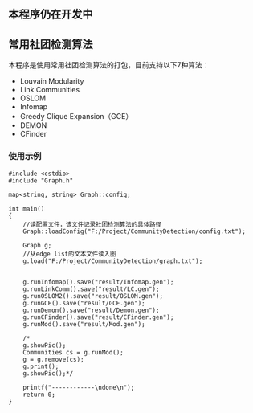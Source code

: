 
## 本程序仍在开发中

## 常用社团检测算法

本程序是使用常用社团检测算法的打包，目前支持以下7种算法：

* Louvain Modularity
* Link Communities
* OSLOM
* Infomap
* Greedy Clique Expansion（GCE）
* DEMON
* CFinder


### 使用示例
```
#include <cstdio>
#include "Graph.h"

map<string, string> Graph::config;

int main()
{
	//读配置文件，该文件记录社团检测算法的具体路径
	Graph::loadConfig("F:/Project/CommunityDetection/config.txt");

	Graph g;
	//从edge list的文本文件读入图
	g.load("F:/Project/CommunityDetection/graph.txt");


	g.runInfomap().save("result/Infomap.gen");
	g.runLinkComm().save("result/LC.gen");
	g.runOSLOM2().save("result/OSLOM.gen");
	g.runGCE().save("result/GCE.gen");
	g.runDemon().save("result/Demon.gen");
	g.runCFinder().save("result/CFinder.gen");
	g.runMod().save("result/Mod.gen");

	/*
	g.showPic();
	Communities cs = g.runMod();
	g = g.remove(cs);
	g.print();
	g.showPic();*/

	printf("------------\ndone\n");
	return 0;
}
```